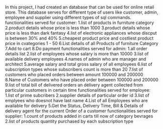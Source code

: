 In this project, I had created an database that can be used for online retail store. This database serves for different type of users like customer, admin, employee and supplier using different types of sql commands.
functionalities served for customer:
    1.list of products in furniture category 
    2.product details whose price is less than 1000 
    3.product details whose price is less than dark fantasy 
    4.list of electronic appliances whose discput is between 30% and 40% 
    5.cheapest product price and costliest product price in cvategories 1 - 50 
    6.List details of all Products of furniture Category 
    7.Add to cart 
    8.Do payment
functionalities served for admin:
    1.all order details list 
    2.list of employees whose salary is more than 10000 
    3.list of available delivery employees 
    4.names of admin who are manager and architect
    5.average salary and total gross salary of all employees 
    6.list of subscription types whose subscribers count is more than 20 
    7.list of customers who placed orders between amount 100000 and 200000 
    8.Name of Customers who have placed order between 100000 and 200000 
    9.list of total bill of delivered orders an delivery agent collected from particular customers in certain time
functionalities served for employee:
    1.list of prime subcribers 
    2.supplier details of particular order id 
    3.list of emplyees who doesnot have last name 
    4.List of all Employees who are available for delivery 
    5.Get the Status, Delivery Time, Bill & Details of delivery agent for the current Order of a customer
functionalities served for supplier:
    1.count of products added in carts till now of category bevrages 
    2.list of products quantity purchased by each subscription type
